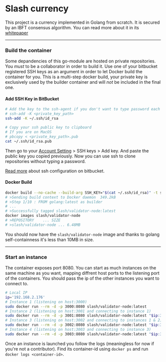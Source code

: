 # Slash currency
This project is a currency implemented in Golang from scratch. It is secured by
an IBFT consensus algorithm. You can read more about it in its
[whitepaper](todo://link)

---
### Build the container
Some depandencies of this go-module are hosted on private repositories. You
*must* to be a collaborator in order to build it. Use one of your bitbucket
registered SSH keys as an argument in order to let Docker build the container
for you. This is a multi-step docker build, your private key is exclusively used
by the builder container and will *not* be included in the final one.

#### Add SSH Key in BitBucket

```sh
# Add the key to the ssh-agent if you don't want to type password each time you use the key
# ssh-add -K <private_key_path>
ssh-add -K ~/.ssh/id_rsa

# Copy your ssh public key to clipboard
# If you are on MacOS
# pbcopy < <private_key_path>.pub
cat ~/.ssh/id_rsa.pub
```

Then go to your [Account Setting](https://bitbucket.org/account) > SSH keys >
Add key. And paste the public key you copied previously. Now you can use ssh
to clone repositories without typing a password.

[Read more](https://confluence.atlassian.com/bitbucketserver/using-ssh-keys-to-secure-git-operations-776639772.html) about ssh configuration on bitbucket.

#### Docker Build

```sh
docker build --no-cache --build-arg SSH_KEY="$(cat ~/.ssh/id_rsa)" -t slash/validator-node .
# >Sending build context to Docker daemon  349.2kB
# >Step 1/10 : FROM golang:latest as builder
# ...
# >Successfully tagged slash/validator-node:latest
docker images slash/validator-node
# >REPOSITORY    ... SIZE
# >slash/validator-node ... 6.48MB
```

You should now have the `slash/validator-node` image and thanks to golang self-containness
it's less than 10MB in size.

---
### Start an instance
The container exposes port 8080. You can start as much instances on the same
machine as you want, mapping diffrent host ports to the listening port of the
containers. You should pass the ip of the other instances you want to connect
to.

```sh
# Local IP
ip='192.168.2.176'
# Instance 1 (listening on host:3000)
sudo docker run --rm -d -p 3000:8080 slash/validator-node:latest
# Instance 2 (listening on host:3001 and connecting to instance 1)
sudo docker run --rm -d -p 3001:8080 slash/validator-node:latest "$ip:3000"
# Instance 3 (listening on host:3002 and connecting to instances 1 & 2)
sudo docker run --rm -d -p 3002:8080 slash/validator-node:latest "$ip:3000" "$ip:3001"
# Instance 4 (listening on host:3003 and connecting to instance 3)
sudo docker run --rm -d -p 3003:8080 slash/validator-node:latest "$ip:3002"
```

Once an instance is launched you follow the logs (meaningless for now if you're
not a contributor). Find its container-id using `docker ps` and run `docker
logs <container-id>`.

